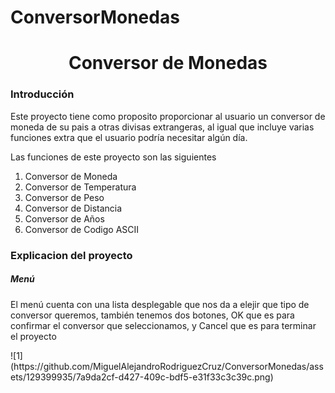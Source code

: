 # ConversorMonedas
<meta charset="UTF-8">
<h1 align="center"> Conversor de Monedas </h1>
<h3>Introducción</h3>
<p>Este proyecto tiene como proposito proporcionar al usuario un conversor de moneda de su pais a otras divisas extrangeras,
al igual que incluye varias funciones extra que el usuario podría necesitar algún día.</p>
<p>Las funciones de este proyecto son las siguientes
<ol>
  <li>Conversor de Moneda</li>
  <li>Conversor de Temperatura</li>
  <li>Conversor de Peso</li>
  <li>Conversor de Distancia</li>
  <li>Conversor de Años</li>
  <li>Conversor de Codigo ASCII</li>
</ol>
</p>
<h3>Explicacion del proyecto</h3>
<h5>Menú</h5>
<p>El menú cuenta con una lista desplegable que nos da a elejir que tipo de conversor queremos,
 también tenemos dos botones, OK que es para confirmar el conversor que seleccionamos, y Cancel que es
 para terminar el proyecto</p>
 ![1](https://github.com/MiguelAlejandroRodriguezCruz/ConversorMonedas/assets/129399935/7a9da2cf-d427-409c-bdf5-e31f33c3c39c.png)


